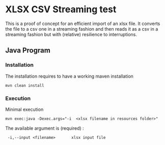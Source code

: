 
# XLSX CSV Streaming test
This is a proof of concept for an efficient import of an xlsx file.
It converts the file to a csv one in a streaming fashion and then reads it as a csv in a streaming fashion but with (relative) resilience to interruptions. 

## Java Program
### Installation
The installation requires to have a working maven installation

    mvn clean install
### Execution
Minimal execution

    mvn exec:java -Dexec.args="-i  <xlsx filename in resources folder>"

The available argument is (required) :

     -i,--input <filename>       xlsx input file
